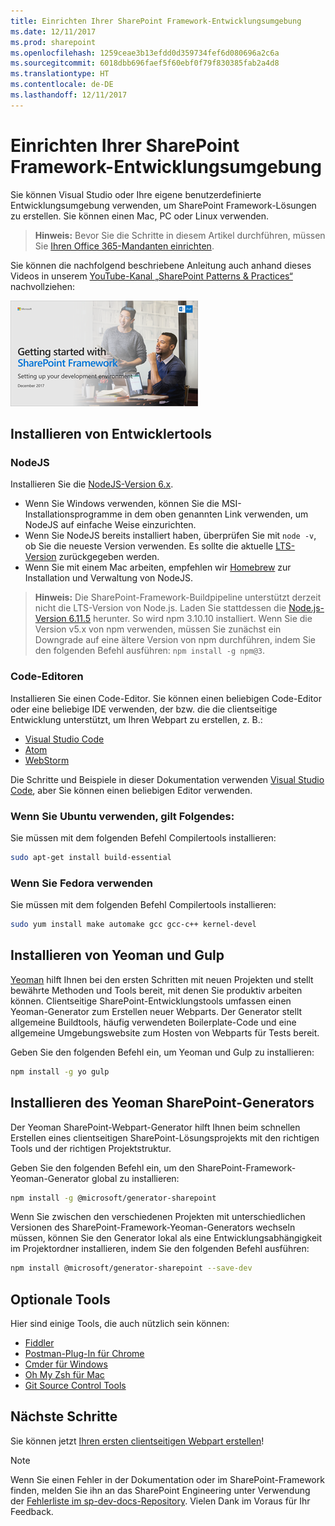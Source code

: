 ```yaml
---
title: Einrichten Ihrer SharePoint Framework-Entwicklungsumgebung
ms.date: 12/11/2017
ms.prod: sharepoint
ms.openlocfilehash: 1259ceae3b13efdd0d359734fef6d080696a2c6a
ms.sourcegitcommit: 6018dbb696faef5f60ebf0f79f830385fab2a4d8
ms.translationtype: HT
ms.contentlocale: de-DE
ms.lasthandoff: 12/11/2017
---
```

# <a name="set-up-your-sharepoint-framework-development-environment"></a>Einrichten Ihrer SharePoint Framework-Entwicklungsumgebung

Sie können Visual Studio oder Ihre eigene benutzerdefinierte Entwicklungsumgebung verwenden, um SharePoint Framework-Lösungen zu erstellen. Sie können einen Mac, PC oder Linux verwenden.

>**Hinweis:** Bevor Sie die Schritte in diesem Artikel durchführen, müssen Sie [Ihren Office 365-Mandanten einrichten](./set-up-your-developer-tenant.md).

Sie können die nachfolgend beschriebene Anleitung auch anhand dieses Videos in unserem [YouTube-Kanal „SharePoint Patterns & Practices“](https://www.youtube.com/watch?v=WX9FL0BjE0I&list=PLR9nK3mnD-OXvSWvS2zglCzz4iplhVrKq) nachvollziehen:

<a href="https://www.youtube.com/watch?v=WX9FL0BjE0I&list=PLR9nK3mnD-OXvSWvS2zglCzz4iplhVrKq"> <img src="../images/spfx-youtube-tutorial0.png" alt="Screenshot of the YouTube video player for this tutorial" />
</a>

## <a name="install-developer-tools"></a>Installieren von Entwicklertools

### <a name="nodejs"></a>NodeJS

Installieren Sie die [NodeJS-Version 6.x]((https://nodejs.org/download/release/latest-v6.x/)). 

* Wenn Sie Windows verwenden, können Sie die MSI-Installationsprogramme in dem oben genannten Link verwenden, um NodeJS auf einfache Weise einzurichten.
* Wenn Sie NodeJS bereits installiert haben, überprüfen Sie mit `node -v`, ob Sie die neueste Version verwenden. Es sollte die aktuelle [LTS-Version]((https://nodejs.org/en/download/)) zurückgegeben werden. 
* Wenn Sie mit einem Mac arbeiten, empfehlen wir [Homebrew]((http://brew.sh/)) zur Installation und Verwaltung von NodeJS. 

>**Hinweis:** Die SharePoint-Framework-Buildpipeline unterstützt derzeit nicht die LTS-Version von Node.js. Laden Sie stattdessen die [Node.js-Version 6.11.5]((https://nodejs.org/download/release/latest-v6.x/)) herunter. So wird npm 3.10.10 installiert. Wenn Sie die Version v5.x von npm verwenden, müssen Sie zunächst ein Downgrade auf eine ältere Version von npm durchführen, indem Sie den folgenden Befehl ausführen: `npm install -g npm@3`.

### <a name="code-editors"></a>Code-Editoren

Installieren Sie einen Code-Editor. Sie können einen beliebigen Code-Editor oder eine beliebige IDE verwenden, der bzw. die die clientseitige Entwicklung unterstützt, um Ihren Webpart zu erstellen, z. B.:

* [Visual Studio Code]((https://code.visualstudio.com/))
* [Atom]((https://atom.io))
* [WebStorm]((https://www.jetbrains.com/webstorm))

Die Schritte und Beispiele in dieser Dokumentation verwenden [Visual Studio Code]((https://code.visualstudio.com/)), aber Sie können einen beliebigen Editor verwenden.

### <a name="if-you-are-using-ubuntu"></a>Wenn Sie Ubuntu verwenden, gilt Folgendes:

Sie müssen mit dem folgenden Befehl Compilertools installieren:

```sh
sudo apt-get install build-essential
```

### <a name="if-you-are-using-fedora"></a>Wenn Sie Fedora verwenden

Sie müssen mit dem folgenden Befehl Compilertools installieren:

```sh
sudo yum install make automake gcc gcc-c++ kernel-devel
```

## <a name="install-yeoman-and-gulp"></a>Installieren von Yeoman und Gulp

[Yeoman]((http://yeoman.io/)) hilft Ihnen bei den ersten Schritten mit neuen Projekten und stellt bewährte Methoden und Tools bereit, mit denen Sie produktiv arbeiten können. Clientseitige SharePoint-Entwicklungstools umfassen einen Yeoman-Generator zum Erstellen neuer Webparts. Der Generator stellt allgemeine Buildtools, häufig verwendeten Boilerplate-Code und eine allgemeine Umgebungswebsite zum Hosten von Webparts für Tests bereit.

Geben Sie den folgenden Befehl ein, um Yeoman und Gulp zu installieren:

```sh
npm install -g yo gulp
```

## <a name="install-yeoman-sharepoint-generator"></a>Installieren des Yeoman SharePoint-Generators

Der Yeoman SharePoint-Webpart-Generator hilft Ihnen beim schnellen Erstellen eines clientseitigen SharePoint-Lösungsprojekts mit den richtigen Tools und der richtigen Projektstruktur.

Geben Sie den folgenden Befehl ein, um den SharePoint-Framework-Yeoman-Generator global zu installieren:

```sh
npm install -g @microsoft/generator-sharepoint
```

Wenn Sie zwischen den verschiedenen Projekten mit unterschiedlichen Versionen des SharePoint-Framework-Yeoman-Generators wechseln müssen, können Sie den Generator lokal als eine Entwicklungsabhängigkeit im Projektordner installieren, indem Sie den folgenden Befehl ausführen:

```sh
npm install @microsoft/generator-sharepoint --save-dev
```

## <a name="optional-tools"></a>Optionale Tools

Hier sind einige Tools, die auch nützlich sein können:

* [Fiddler]((http://www.telerik.com/fiddler))
* [Postman-Plug-In für Chrome]((https://www.getpostman.com/docs/introduction))
* [Cmder für Windows]((http://cmder.net/))
* [Oh My Zsh für Mac]((http://ohmyz.sh/))
* [Git Source Control Tools]((https://git-scm.com/))

## <a name="next-steps"></a>Nächste Schritte

Sie können jetzt [Ihren ersten clientseitigen Webpart erstellen](web-parts/get-started/build-a-hello-world-web-part.md)!

> [!NOTE]
> Wenn Sie einen Fehler in der Dokumentation oder im SharePoint-Framework finden, melden Sie ihn an das SharePoint Engineering unter Verwendung der [Fehlerliste im sp-dev-docs-Repository]((https://github.com/SharePoint/sp-dev-docs/issues)). Vielen Dank im Voraus für Ihr Feedback.